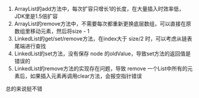 1. ArrayList的add方法中，每次扩容只增长1的长度，在大量插入时效率低，JDK里是1.5倍扩容
1. ArrayList的remove方法中，不需要每次都重新更换底层数组，可以直接在原数组里移动元素，然后将size - 1
1. LinkedList的get/set/remove方法，在index大于 size/2 时，可以考虑从链表尾端进行查找
1. LinkedList的set方法，没有保存 node  的oldValue，导致set方法的返回值是错误的
1. LinkedList的remove方法的实现存在问题，导致 remove 一个List中所有的元素后，如果插入元素再调用clear方法，会报空指针错误


总的来说挺不错
